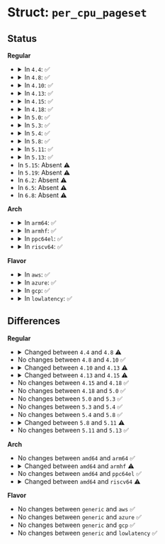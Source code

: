 # Struct: <code>per_cpu_pageset</code>

## Status
<b>Regular</b>
<ul>
<li>
<details>
<summary>In <code>4.4</code>: ✅</summary>

```c
struct per_cpu_pageset {
    struct per_cpu_pages pcp;
    s8 expire;
    s8 stat_threshold;
    s8 vm_stat_diff[39];
};
```
</details>
</li>
<li>
<details>
<summary>In <code>4.8</code>: ✅</summary>

```c
struct per_cpu_pageset {
    struct per_cpu_pages pcp;
    s8 expire;
    s8 stat_threshold;
    s8 vm_stat_diff[21];
};
```
</details>
</li>
<li>
<details>
<summary>In <code>4.10</code>: ✅</summary>

```c
struct per_cpu_pageset {
    struct per_cpu_pages pcp;
    s8 expire;
    s8 stat_threshold;
    s8 vm_stat_diff[21];
};
```
</details>
</li>
<li>
<details>
<summary>In <code>4.13</code>: ✅</summary>

```c
struct per_cpu_pageset {
    struct per_cpu_pages pcp;
    s8 expire;
    s8 stat_threshold;
    s8 vm_stat_diff[19];
};
```
</details>
</li>
<li>
<details>
<summary>In <code>4.15</code>: ✅</summary>

```c
struct per_cpu_pageset {
    struct per_cpu_pages pcp;
    s8 expire;
    u16 vm_numa_stat_diff[6];
    s8 stat_threshold;
    s8 vm_stat_diff[13];
};
```
</details>
</li>
<li>
<details>
<summary>In <code>4.18</code>: ✅</summary>

```c
struct per_cpu_pageset {
    struct per_cpu_pages pcp;
    s8 expire;
    u16 vm_numa_stat_diff[6];
    s8 stat_threshold;
    s8 vm_stat_diff[13];
};
```
</details>
</li>
<li>
<details>
<summary>In <code>5.0</code>: ✅</summary>

```c
struct per_cpu_pageset {
    struct per_cpu_pages pcp;
    s8 expire;
    u16 vm_numa_stat_diff[6];
    s8 stat_threshold;
    s8 vm_stat_diff[13];
};
```
</details>
</li>
<li>
<details>
<summary>In <code>5.3</code>: ✅</summary>

```c
struct per_cpu_pageset {
    struct per_cpu_pages pcp;
    s8 expire;
    u16 vm_numa_stat_diff[6];
    s8 stat_threshold;
    s8 vm_stat_diff[13];
};
```
</details>
</li>
<li>
<details>
<summary>In <code>5.4</code>: ✅</summary>

```c
struct per_cpu_pageset {
    struct per_cpu_pages pcp;
    s8 expire;
    u16 vm_numa_stat_diff[6];
    s8 stat_threshold;
    s8 vm_stat_diff[13];
};
```
</details>
</li>
<li>
<details>
<summary>In <code>5.8</code>: ✅</summary>

```c
struct per_cpu_pageset {
    struct per_cpu_pages pcp;
    s8 expire;
    u16 vm_numa_stat_diff[6];
    s8 stat_threshold;
    s8 vm_stat_diff[13];
};
```
</details>
</li>
<li>
<details>
<summary>In <code>5.11</code>: ✅</summary>

```c
struct per_cpu_pageset {
    struct per_cpu_pages pcp;
    s8 expire;
    u16 vm_numa_stat_diff[6];
    s8 stat_threshold;
    s8 vm_stat_diff[11];
};
```
</details>
</li>
<li>
<details>
<summary>In <code>5.13</code>: ✅</summary>

```c
struct per_cpu_pageset {
    struct per_cpu_pages pcp;
    s8 expire;
    u16 vm_numa_stat_diff[6];
    s8 stat_threshold;
    s8 vm_stat_diff[11];
};
```
</details>
</li>
<li>
In <code>5.15</code>: Absent ⚠️
</li>
<li>
In <code>5.19</code>: Absent ⚠️
</li>
<li>
In <code>6.2</code>: Absent ⚠️
</li>
<li>
In <code>6.5</code>: Absent ⚠️
</li>
<li>
In <code>6.8</code>: Absent ⚠️
</li>
</ul>
<b>Arch</b>
<ul>
<li>
<details>
<summary>In <code>arm64</code>: ✅</summary>

```c
struct per_cpu_pageset {
    struct per_cpu_pages pcp;
    s8 expire;
    u16 vm_numa_stat_diff[6];
    s8 stat_threshold;
    s8 vm_stat_diff[13];
};
```
</details>
</li>
<li>
<details>
<summary>In <code>armhf</code>: ✅</summary>

```c
struct per_cpu_pageset {
    struct per_cpu_pages pcp;
    s8 stat_threshold;
    s8 vm_stat_diff[13];
};
```
</details>
</li>
<li>
<details>
<summary>In <code>ppc64el</code>: ✅</summary>

```c
struct per_cpu_pageset {
    struct per_cpu_pages pcp;
    s8 expire;
    u16 vm_numa_stat_diff[6];
    s8 stat_threshold;
    s8 vm_stat_diff[13];
};
```
</details>
</li>
<li>
<details>
<summary>In <code>riscv64</code>: ✅</summary>

```c
struct per_cpu_pageset {
    struct per_cpu_pages pcp;
    s8 stat_threshold;
    s8 vm_stat_diff[13];
};
```
</details>
</li>
</ul>
<b>Flavor</b>
<ul>
<li>
<details>
<summary>In <code>aws</code>: ✅</summary>

```c
struct per_cpu_pageset {
    struct per_cpu_pages pcp;
    s8 expire;
    u16 vm_numa_stat_diff[6];
    s8 stat_threshold;
    s8 vm_stat_diff[13];
};
```
</details>
</li>
<li>
<details>
<summary>In <code>azure</code>: ✅</summary>

```c
struct per_cpu_pageset {
    struct per_cpu_pages pcp;
    s8 expire;
    u16 vm_numa_stat_diff[6];
    s8 stat_threshold;
    s8 vm_stat_diff[13];
};
```
</details>
</li>
<li>
<details>
<summary>In <code>gcp</code>: ✅</summary>

```c
struct per_cpu_pageset {
    struct per_cpu_pages pcp;
    s8 expire;
    u16 vm_numa_stat_diff[6];
    s8 stat_threshold;
    s8 vm_stat_diff[13];
};
```
</details>
</li>
<li>
<details>
<summary>In <code>lowlatency</code>: ✅</summary>

```c
struct per_cpu_pageset {
    struct per_cpu_pages pcp;
    s8 expire;
    u16 vm_numa_stat_diff[6];
    s8 stat_threshold;
    s8 vm_stat_diff[13];
};
```
</details>
</li>
</ul>

## Differences
<b>Regular</b>
<ul>
<li>
<details>
<summary>Changed between <code>4.4</code> and <code>4.8</code> ⚠️</summary>
<ul>
<li>
<b>Field type changed. </b>
<code>s8 vm_stat_diff[39]</code> ➡️ <code>s8 vm_stat_diff[21]</code>
</li>
</ul>
</details>
</li>
<li>
No changes between <code>4.8</code> and <code>4.10</code> ✅
</li>
<li>
<details>
<summary>Changed between <code>4.10</code> and <code>4.13</code> ⚠️</summary>
<ul>
<li>
<b>Field type changed. </b>
<code>s8 vm_stat_diff[21]</code> ➡️ <code>s8 vm_stat_diff[19]</code>
</li>
</ul>
</details>
</li>
<li>
<details>
<summary>Changed between <code>4.13</code> and <code>4.15</code> ⚠️</summary>
<ul>
<li>
<b>Field added. </b>
<code>u16 vm_numa_stat_diff[6]</code>
</li>
<li>
<b>Field type changed. </b>
<code>s8 vm_stat_diff[19]</code> ➡️ <code>s8 vm_stat_diff[13]</code>
</li>
</ul>
</details>
</li>
<li>
No changes between <code>4.15</code> and <code>4.18</code> ✅
</li>
<li>
No changes between <code>4.18</code> and <code>5.0</code> ✅
</li>
<li>
No changes between <code>5.0</code> and <code>5.3</code> ✅
</li>
<li>
No changes between <code>5.3</code> and <code>5.4</code> ✅
</li>
<li>
No changes between <code>5.4</code> and <code>5.8</code> ✅
</li>
<li>
<details>
<summary>Changed between <code>5.8</code> and <code>5.11</code> ⚠️</summary>
<ul>
<li>
<b>Field type changed. </b>
<code>s8 vm_stat_diff[13]</code> ➡️ <code>s8 vm_stat_diff[11]</code>
</li>
</ul>
</details>
</li>
<li>
No changes between <code>5.11</code> and <code>5.13</code> ✅
</li>
</ul>
<b>Arch</b>
<ul>
<li>
No changes between <code>amd64</code> and <code>arm64</code> ✅
</li>
<li>
<details>
<summary>Changed between <code>amd64</code> and <code>armhf</code> ⚠️</summary>
<ul>
<li>
<b>Field removed. </b>
<code>s8 expire</code>
</li>
<li>
<b>Field removed. </b>
<code>u16 vm_numa_stat_diff[6]</code>
</li>
</ul>
</details>
</li>
<li>
No changes between <code>amd64</code> and <code>ppc64el</code> ✅
</li>
<li>
<details>
<summary>Changed between <code>amd64</code> and <code>riscv64</code> ⚠️</summary>
<ul>
<li>
<b>Field removed. </b>
<code>s8 expire</code>
</li>
<li>
<b>Field removed. </b>
<code>u16 vm_numa_stat_diff[6]</code>
</li>
</ul>
</details>
</li>
</ul>
<b>Flavor</b>
<ul>
<li>
No changes between <code>generic</code> and <code>aws</code> ✅
</li>
<li>
No changes between <code>generic</code> and <code>azure</code> ✅
</li>
<li>
No changes between <code>generic</code> and <code>gcp</code> ✅
</li>
<li>
No changes between <code>generic</code> and <code>lowlatency</code> ✅
</li>
</ul>
